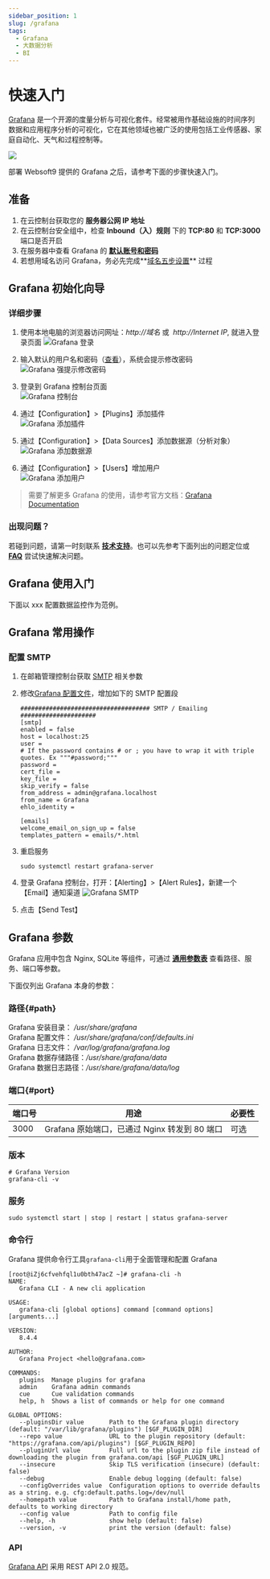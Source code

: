 ```yaml
---
sidebar_position: 1
slug: /grafana
tags:
  - Grafana
  - 大数据分析
  - BI
---
```


# 快速入门

[Grafana](https://github.com/grafana/grafana) 是一个开源的度量分析与可视化套件。经常被用作基础设施的时间序列数据和应用程序分析的可视化，它在其他领域也被广泛的使用包括工业传感器、家庭自动化、天气和过程控制等。

![](https://libs.websoft9.com/Websoft9/DocsPicture/en/grafana/grafana-dashboardui.png)

部署 Websoft9 提供的 Grafana 之后，请参考下面的步骤快速入门。

## 准备

1. 在云控制台获取您的 **服务器公网 IP 地址**
2. 在云控制台安全组中，检查 **Inbound（入）规则** 下的 **TCP:80** 和 **TCP:3000** 端口是否开启
3. 在服务器中查看 Grafana 的 **[默认账号和密码](./setup/credentials#getpw)**
4. 若想用域名访问 Grafana，务必先完成**[域名五步设置](./dns#domain)** 过程

## Grafana 初始化向导

### 详细步骤

1. 使用本地电脑的浏览器访问网址：_http://域名_ 或  *http://Internet IP*, 就进入登录页面
   ![Grafana 登录](https://libs.websoft9.com/Websoft9/DocsPicture/en/grafana/grafana-login-websoft9.png)

2. 输入默认的用户名和密码（[查看](/zh/stack-accounts.md#grafana)），系统会提示修改密码
   ![Grafana 强提示修改密码](https://libs.websoft9.com/Websoft9/DocsPicture/en/grafana/grafana-forcechangepw-websoft9.png)

3. 登录到 Grafana 控制台页面  
   ![Grafana 控制台](https://libs.websoft9.com/Websoft9/DocsPicture/en/grafana/grafana-dashboard-websoft9.png)

4. 通过【Configuration】>【Plugins】添加插件  
   ![Grafana 添加插件](https://libs.websoft9.com/Websoft9/DocsPicture/en/grafana/grafana-plugins-websoft9.png)

5. 通过【Configuration】>【Data Sources】添加数据源（分析对象）  
   ![Grafana 添加数据源](https://libs.websoft9.com/Websoft9/DocsPicture/en/grafana/grafana-datasource-websoft9.png)

6. 通过【Configuration】>【Users】增加用户  
   ![Grafana 添加用户](https://libs.websoft9.com/Websoft9/DocsPicture/en/grafana/grafana-users-websoft9.png)

> 需要了解更多 Grafana 的使用，请参考官方文档：[Grafana Documentation](https://grafana.com/docs)

### 出现问题？

若碰到问题，请第一时刻联系 **[技术支持](./helpdesk)**。也可以先参考下面列出的问题定位或 **[FAQ](./faq#setup)** 尝试快速解决问题。

## Grafana 使用入门

下面以 xxx 配置数据监控作为范例。

## Grafana 常用操作

### 配置 SMTP

1. 在邮箱管理控制台获取 [SMTP](./automation/smtp) 相关参数

2. 修改[Grafana 配置文件](#path)，增加如下的 SMTP 配置段

   ```
   #################################### SMTP / Emailing #####################
   [smtp]
   enabled = false
   host = localhost:25
   user =
   # If the password contains # or ; you have to wrap it with triple quotes. Ex """#password;"""
   password =
   cert_file =
   key_file =
   skip_verify = false
   from_address = admin@grafana.localhost
   from_name = Grafana
   ehlo_identity =

   [emails]
   welcome_email_on_sign_up = false
   templates_pattern = emails/*.html
   ```

3. 重启服务
   ```
   sudo systemctl restart grafana-server
   ```
4. 登录 Grafana 控制台，打开：【Alerting】>【Alert Rules】，新建一个【Email】通知渠道
   ![Grafana SMTP](https://libs.websoft9.com/Websoft9/DocsPicture/en/grafana/grafana-sendmails-websoft9.png)
5. 点击【Send Test】

## Grafana 参数

Grafana 应用中包含 Nginx, SQLite 等组件，可通过 **[通用参数表](./setup/parameter)** 查看路径、服务、端口等参数。

下面仅列出 Grafana 本身的参数：

### 路径{#path}

Grafana 安装目录： _/usr/share/grafana_  
Grafana 配置文件： _/usr/share/grafana/conf/defaults.ini_  
Grafana 日志文件： _/var/log/grafana/grafana.log_  
Grafana 数据存储路径：_/usr/share/grafana/data_  
Grafana 数据日志路径：_/usr/share/grafana/data/log_

### 端口{#port}

| 端口号 | 用途                                          | 必要性 |
| ------ | --------------------------------------------- | ------ |
| 3000   | Grafana 原始端口，已通过 Nginx 转发到 80 端口 | 可选   |

### 版本

```shell
# Grafana Version
grafana-cli -v
```

### 服务

```
sudo systemctl start | stop | restart | status grafana-server
```

### 命令行

Grafana 提供命令行工具`grafana-cli`用于全面管理和配置 Grafana

```
[root@iZj6cfvehfql1u0bth47acZ ~]# grafana-cli -h
NAME:
   Grafana CLI - A new cli application

USAGE:
   grafana-cli [global options] command [command options] [arguments...]

VERSION:
   8.4.4

AUTHOR:
   Grafana Project <hello@grafana.com>

COMMANDS:
   plugins  Manage plugins for grafana
   admin    Grafana admin commands
   cue      Cue validation commands
   help, h  Shows a list of commands or help for one command

GLOBAL OPTIONS:
   --pluginsDir value       Path to the Grafana plugin directory (default: "/var/lib/grafana/plugins") [$GF_PLUGIN_DIR]
   --repo value             URL to the plugin repository (default: "https://grafana.com/api/plugins") [$GF_PLUGIN_REPO]
   --pluginUrl value        Full url to the plugin zip file instead of downloading the plugin from grafana.com/api [$GF_PLUGIN_URL]
   --insecure               Skip TLS verification (insecure) (default: false)
   --debug                  Enable debug logging (default: false)
   --configOverrides value  Configuration options to override defaults as a string. e.g. cfg:default.paths.log=/dev/null
   --homepath value         Path to Grafana install/home path, defaults to working directory
   --config value           Path to config file
   --help, -h               show help (default: false)
   --version, -v            print the version (default: false)
```

### API

[Grafana API](https://grafana.com/docs/grafana/latest/http_api) 采用 REST API 2.0 规范。
